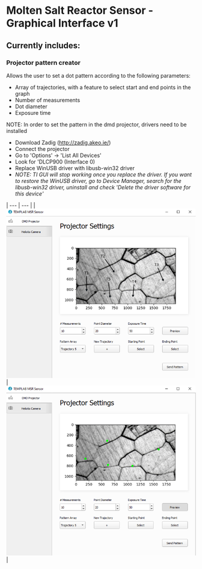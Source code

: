 # Molten Salt Reactor Sensor - Graphical Interface v1

## Currently includes:

### Projector pattern creator

Allows the user to set a dot pattern according to the following parameters:

- Array of trajectories, with a feature to select start and end points in the graph
- Number of measurements
- Dot diameter
- Exposure time

NOTE: In order to set the pattern in the dmd projector, drivers need to be installed

- Download Zadig (http://zadig.akeo.ie/)
- Connect the projector
- Go to 'Options' -> 'List All Devices'
- Look for 'DLCP900 (Interface 0)
- Replace WinUSB driver with libusb-win32 driver
- _NOTE: TI GUI will stop working once you replace the driver. If you want to restore the WinUSB driver, go to Device Manager, search for the libusb-win32 driver, uninstall and check 'Delete the driver software for this device'_

| --- | --- |
|![Projector Pattern Creator](https://github.com/byutemplab/msr-sensor/blob/main/msr-sensor-gui/src/screenshots/Screenshot_1.png?raw=true) | ![Projector Pattern Creator](https://github.com/byutemplab/msr-sensor/blob/main/msr-sensor-gui/src/screenshots/Screenshot_2.png?raw=true)|
